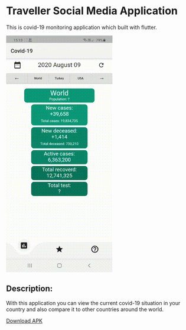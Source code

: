 # Traveller Social Media Application

This is covid-19 monitoring application which built with flutter.

![](https://github.com/alihan98ersoy/Covid-19/blob/master/Media/media.gif)

## Description:

With this application you can view the current covid-19 situation in your country and also compare it to other countries around the world.


[Download APK](https://github.com/Gizemsolum/Traveller-Social-Media/raw/master/travellersocialmedia.apk)
